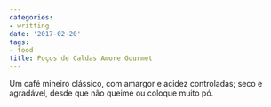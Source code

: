 ```yaml
---
categories:
- writting
date: '2017-02-20'
tags:
- food
title: Poços de Caldas Amore Gourmet
---
```


Um café mineiro clássico, com amargor e acidez controladas; seco e agradável, desde que não queime ou coloque muito pó.

